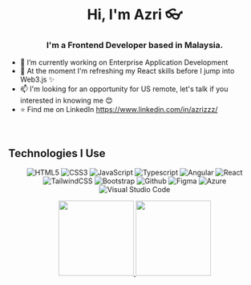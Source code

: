 <h1 align="center">Hi, I'm Azri 👓</h1>

<h3 align="center">I'm a Frontend Developer based in Malaysia.</h3>

- 🔭 I’m currently working on Enterprise Application Development
- 🌱 At the moment I'm refreshing my React skills before I jump into Web3.js ✨
- 📫 I'm looking for an opportunity for US remote, let's talk if you interested in knowing me 😊
- ⭐ Find me on LinkedIn https://www.linkedin.com/in/azrizzz/

<br/>

## Technologies I Use
<p align="center">
  <img alt="HTML5" src="https://img.shields.io/badge/html5-%23E34F26.svg?style=for-the-badge&logo=html5&logoColor=white"/>
  <img alt="CSS3" src="https://img.shields.io/badge/css3-%231572B6.svg?style=for-the-badge&logo=css3&logoColor=white"/>
  <img alt="JavaScript" src="https://img.shields.io/badge/JavaScript-F7DF1E?style=for-the-badge&logo=javascript&logoColor=black"/>
  <img alt="Typescript" src="https://img.shields.io/badge/TypeScript-007ACC?style=for-the-badge&logo=typescript&logoColor=white"/>
  <img alt="Angular" src="https://img.shields.io/badge/Angular-DD0031?style=for-the-badge&logo=angular&logoColor=white"/>
  <img alt="React" src="https://img.shields.io/badge/react-%2320232a.svg?style=for-the-badge&logo=react&logoColor=%2361DAFB"/>
  <img alt="TailwindCSS" src="https://img.shields.io/badge/tailwind css-%2338B2AC.svg?style=for-the-badge&logo=tailwind-css&logoColor=white"/>
  <img alt="Bootstrap" src="https://img.shields.io/badge/bootstrap-%23563D7C.svg?style=for-the-badge&logo=bootstrap&logoColor=white"/>
  <img alt="Github" src="https://img.shields.io/badge/github-%23000000.svg?style=for-the-badge&logo=github&logoColor=white"/>
  <img alt="Figma" src="https://img.shields.io/badge/figma-%23F24E1E.svg?style=for-the-badge&logo=figma&logoColor=white" />
  <img alt="Azure" src="https://img.shields.io/badge/Microsoft_Azure-0089D6?style=for-the-badge&logo=microsoft-azure&logoColor=white" />
  <img alt="Visual Studio Code" src="https://img.shields.io/badge/Visual Studio Code-0078d7.svg?style=for-the-badge&logo=visual-studio-code&logoColor=white"/>
</p>
 
 <p align="center">
  <a href="https://github.com/AzriZzz">
    <img height="150em" src="https://github-readme-stats.vercel.app/api?username=AzriZzz&count_private=true&show_icons=true&theme=radical" />
    <img height="150em" src="https://github-readme-stats-eight-theta.vercel.app/api/top-langs/?username=AzriZzz&theme=radical&layout=compact&langs_count=10&exclude_repo=gamebase&hide=objective-c,c,java" />
  </a>
</p>
 
<!--
**AzriZzz/AzriZzz** is a ✨ _special_ ✨ repository because its `README.md` (this file) appears on your GitHub profile.

Here are some ideas to get you started:

- 🔭 I’m currently working on ...
- 🌱 I’m currently learning ...
- 👯 I’m looking to collaborate on ...
- 🤔 I’m looking for help with ...
- 💬 Ask me about ...
- 📫 How to reach me: ...
- 😄 Pronouns: ...
- ⚡ Fun fact: ...
-->
